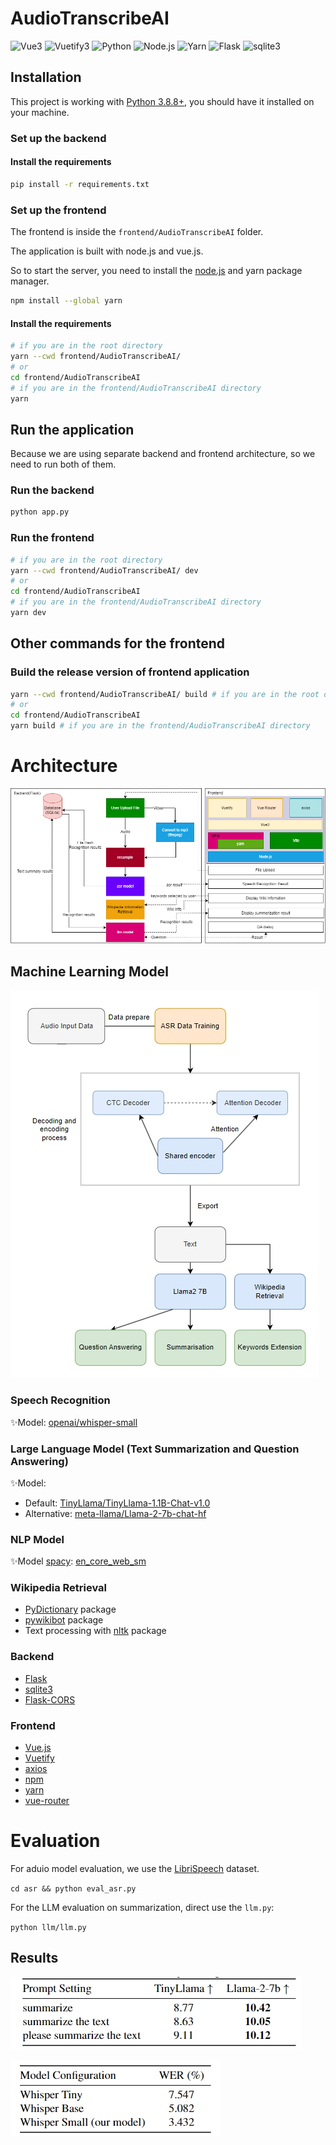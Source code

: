 # AudioTranscribeAI

![Vue3](https://img.shields.io/badge/Vue-3.4.0-brightgreen)
![Vuetify3](https://img.shields.io/badge/Vuetify-3.5.0-blue)
![Python](https://img.shields.io/badge/Python-3.8+-blue)
![Node.js](https://img.shields.io/badge/Node.js-18.x-brightgreen)
![Yarn](https://img.shields.io/badge/Yarn-1.22.x-blue)
![Flask](https://img.shields.io/badge/Flask-3.0.3-blue)
![sqlite3](https://img.shields.io/badge/sqlite-3-blue)

## Installation

This project is working with [Python 3.8.8+](https://www.python.org/), 
you should have it installed on your machine.

### Set up the backend

#### Install the requirements
```bash
pip install -r requirements.txt
```

### Set up the frontend

The frontend is inside the `frontend/AudioTranscribeAI` folder.

The application is built with node.js and vue.js.

So to start the server, you need to install the [node.js](https://nodejs.org/en/download) and yarn package manager.

```bash
npm install --global yarn
```

#### Install the requirements
```bash
# if you are in the root directory
yarn --cwd frontend/AudioTranscribeAI/  
# or
cd frontend/AudioTranscribeAI 
# if you are in the frontend/AudioTranscribeAI directory
yarn 
```

## Run the application

Because we are using separate backend and frontend architecture, so we need to run both of them.

### Run the backend

```bash
python app.py
```
### Run the frontend

```bash
# if you are in the root directory
yarn --cwd frontend/AudioTranscribeAI/ dev 
# or
cd frontend/AudioTranscribeAI 
# if you are in the frontend/AudioTranscribeAI directory
yarn dev 
````

## Other commands for the frontend

### Build the release version of frontend application
```bash
yarn --cwd frontend/AudioTranscribeAI/ build # if you are in the root directory
# or
cd frontend/AudioTranscribeAI 
yarn build # if you are in the frontend/AudioTranscribeAI directory
```

# Architecture

![Architecture](./docs/Architecture.png)

## Machine Learning Model

![framework.png](docs/framework.png)

### Speech Recognition

✨Model: [openai/whisper-small](https://huggingface.co/openai/whisper-small)

### Large Language Model (Text Summarization and Question Answering)

✨Model: 
- Default: [TinyLlama/TinyLlama-1.1B-Chat-v1.0](https://huggingface.co/TinyLlama/TinyLlama-1.1B-Chat-v1.0)
- Alternative: [meta-llama/Llama-2-7b-chat-hf](https://huggingface.co/meta-llama/Llama-2-7b-chat-hf)

### NLP Model
✨Model [spacy](https://spacy.io/): [en_core_web_sm](https://spacy.io/models/en)

### Wikipedia Retrieval
- [PyDictionary](https://pypi.org/project/PyDictionary/) package
- [pywikibot](https://pypi.org/project/pywikibot/) package
- Text processing with [nltk](https://pypi.org/project/nltk/) package

### Backend
- [Flask](https://flask.palletsprojects.com/en/3.0.x/)
- [sqlite3](https://docs.python.org/3/library/sqlite3.html)
- [Flask-CORS](https://flask-cors.readthedocs.io/en/latest/)

### Frontend
- [Vue.js](https://vuejs.org/)
- [Vuetify](https://vuetifyjs.com/en/)
- [axios](https://axios-http.com/)
- [npm](https://www.npmjs.com/)
- [yarn](https://yarnpkg.com/)
- [vue-router](https://router.vuejs.org/)

# Evaluation
For aduio model evaluation, we use the [LibriSpeech](https://huggingface.co/datasets/librispeech_asr) dataset.

`cd asr && python eval_asr.py`

For the LLM evaluation on summarization, direct use the `llm.py`:

`python llm/llm.py`

## Results

![TinyLlama.png](docs/TinyLlama.png)

![whisper-small.png](docs/whisper-small.png)